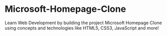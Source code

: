 # Microsoft-Homepage-Clone
Learn Web Development by building the project Microsoft Homepage Clone using concepts and technologies like HTML5, CSS3, JavaScript and more!
